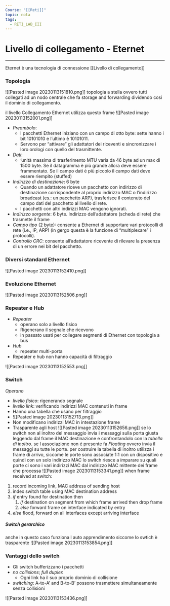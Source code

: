 ```yaml
---
Course: "[[Reti]]"
topic: nota
tags:
  - RETI_LAB_III
---
```



# Livello di collegamento - Eternet
---
Eternet è una tecnologia di connessione [[Livello di collegamento]]
### Topologia
![[Pasted image 20230113151810.png]]
topologia a stella ovvero tutti collegati ad un nodo centrale che fa storage and forwarding dividendo cosi il dominio di collegamento.

il livello Collegamento Ethernet utilizza questo frame
![[Pasted image 20230113152001.png]]
- _Preambolo_:
	- I pacchetti Ethernet iniziano con un campo di otto byte: sette hanno i bit 10101010 e l’ultimo è 10101011. 
	- Servono per “attivare” gli adattatori dei riceventi e sincronizzare i loro orologi con quello del trasmittente. 
- _Dati_: 
	- ’unità massima di trasferimento MTU varia da 46 byte ad un max di 1500 byte. Se il datagramma è più grande allora deve essere frammentato. Se il campo dati è più piccolo il campo dati deve essere riempito (stuffed)
- _Indirizzo di destinazione_: 6 byte 
	- Quando un adattatore riceve un pacchetto con indirizzo di destinazione corrispondente al proprio indirizzo MAC o l’indirizzo broadcast (es.: un pacchetto ARP), trasferisce il contenuto del campo dati del pacchetto al livello di rete. 
	- I pacchetti con altri indirizzi MAC vengono ignorati. 
- _Indirizzo sorgente_: 6 byte. Indirizzo dell’adattatore (scheda di rete) che trasmette il frame 
- _Campo tipo_ (2 byte): consente a Ethernet di supportare vari protocolli di rete (i.e., IP, ARP) (in gergo questa è la funzione di “multiplexare” i protocolli). 
- _Controllo CRC_: consente all’adattatore ricevente di rilevare la presenza di un errore nei bit del pacchetto.



### Diversi standard Ethernet 
![[Pasted image 20230113152410.png]]

### Evoluzione Ethernet 
![[Pasted image 20230113152506.png]]


### Repeater e Hub
- _Repeater_ 
	- operano solo a livello fisico 
	- Rigenerano il segnale che ricevono 
	- in passato usati per collegare segmenti di Ethernet con topologia a bus 
- _Hub_ 
	- repeater multi-porta 
- Repeater e hub non hanno capacità di filtraggio

![[Pasted image 20230113152553.png]]
### Switch
_Operano_
- _livello fisico_: rigenerando segnale 
- _livello link_: verificando indirizzi MAC contenuti in frame 
- Hanno una tabella che usano per filtraggio 
- ![[Pasted image 20230113152713.png]]
- Non modificano indirizzi MAC in intestazione frame
- Trasparente agli host
![[Pasted image 20230113152656.png]]
se lo switch non al inoltro del messaggio invia i messaggi sulla porta giusta leggendo dal frame il MAC destinazione e confrontandolo con la _tabella di inoltro_. se l associazione non é presente fa _Floating_ ovvero invia il messaggi su tutte le porte.
per costruire la tabella di inoltro utilizza i frame di arrivo, siccome le porte sono associate 1:1 con un dispositivo e quindi con un solo indirizzo MAC lo switch riesce a imparare su quali porte ci sono i vari indirizzi MAC dal indirizzo MAC mittente dei frame che processa 
![[Pasted image 20230113153341.png]]
when frame received at switch: 
1. record incoming link, MAC address of sending host 
2. index switch table using MAC destination address 
3. _if_ entry found for destination then 
	1.  _if_ destination on segment from which frame arrived then drop frame 
	2. _else_ forward frame on interface indicated by entry  
4. _else_ flood, forward on all interfaces except arriving interface 

##### Switch gerarchico
anche in questo caso funziona l auto apprendimento siccome lo swtich è trasparente 
![[Pasted image 20230113153854.png]]

### Vantaggi dello switch
- Gli switch bufferizzano i pacchetti 
- _no collisions_; _full duplex_ 
	- Ogni link ha il suo proprio dominio di collisione 
- _switching_: A-to-A’ and B-to-B’ possono trasmettere simultaneamente senza collisioni

![[Pasted image 20230113153436.png]]